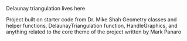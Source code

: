 Delaunay triangulation lives here

Project built on starter code from Dr. Mike Shah
Geometry classes and helper functions, DelaunayTriangulation function, HandleGraphics, and anything related to the core theme of the project written by Mark Panaro
